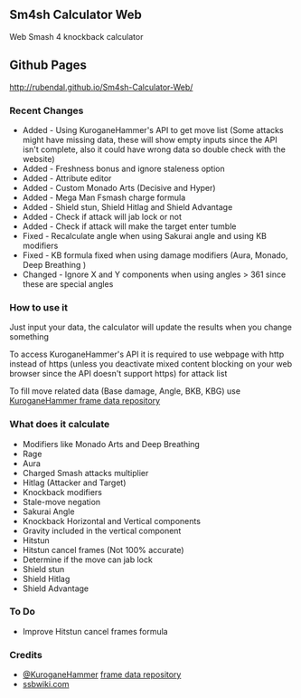 ## Sm4sh Calculator Web
Web Smash 4 knockback calculator

## Github Pages
http://rubendal.github.io/Sm4sh-Calculator-Web/

### Recent Changes
* Added - Using KuroganeHammer's API to get move list (Some attacks might have missing data, these will show empty inputs since the API isn't complete, also it could have wrong data so double check with the website)
* Added - Freshness bonus and ignore staleness option
* Added - Attribute editor
* Added - Custom Monado Arts (Decisive and Hyper)
* Added - Mega Man Fsmash charge formula
* Added - Shield stun, Shield Hitlag and Shield Advantage
* Added - Check if attack will jab lock or not
* Added - Check if attack will make the target enter tumble
* Fixed - Recalculate angle when using Sakurai angle and using KB modifiers
* Fixed - KB formula fixed when using damage modifiers (Aura, Monado, Deep Breathing )
* Changed - Ignore X and Y components when using angles > 361 since these are special angles

### How to use it

Just input your data, the calculator will update the results when you change something

To access KuroganeHammer's API it is required to use webpage with http instead of https (unless you deactivate mixed content blocking on your web browser since the API doesn't support https) for attack list

To fill move related data (Base damage, Angle, BKB, KBG) use [KuroganeHammer frame data repository](http://kuroganehammer.com/Smash4)

### What does it calculate
* Modifiers like Monado Arts and Deep Breathing
* Rage
* Aura
* Charged Smash attacks multiplier
* Hitlag (Attacker and Target)
* Knockback modifiers
* Stale-move negation
* Sakurai Angle
* Knockback Horizontal and Vertical components
* Gravity included in the vertical component
* Hitstun
* Hitstun cancel frames (Not 100% accurate)
* Determine if the move can jab lock
* Shield stun
* Shield Hitlag
* Shield Advantage

### To Do
* Improve Hitstun cancel frames formula

### Credits
* [@KuroganeHammer](https://twitter.com/KuroganeHammer) [frame data repository](http://kuroganehammer.com/Smash4)
* [ssbwiki.com](http://www.ssbwiki.com)
